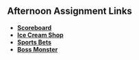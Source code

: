 ## Afternoon Assignment Links

* **[Scoreboard](https://masonspacestation.github.io/scoreboard/)**
* **[Ice Cream Shop](https://masonspacestation.github.io/ice-cream-shop/>)**
* **[Sports Bets](https://masonspacestation.github.io/sportsbets/)**
* **[Boss Monster](https://masonspacestation.github.io/bossmonster/)**
